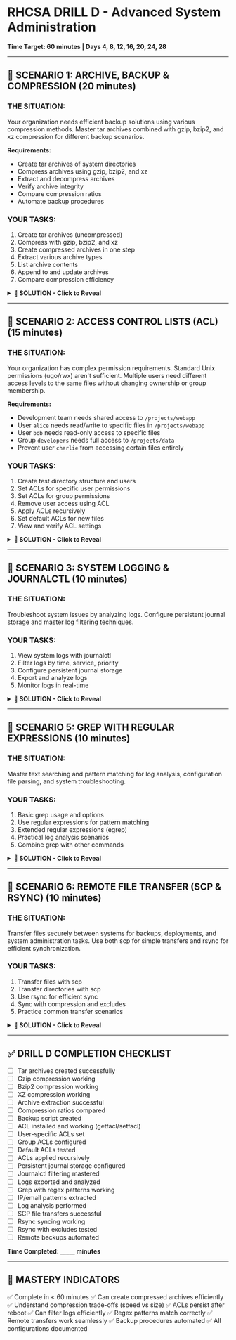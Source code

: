 # RHCSA DRILL D - Advanced System Administration
**Time Target: 60 minutes | Days 4, 8, 12, 16, 20, 24, 28**

---

## 🎯 SCENARIO 1: ARCHIVE, BACKUP & COMPRESSION (20 minutes)

### THE SITUATION:
Your organization needs efficient backup solutions using various compression methods. Master tar archives combined with gzip, bzip2, and xz compression for different backup scenarios.

**Requirements:**
- Create tar archives of system directories
- Compress archives using gzip, bzip2, and xz
- Extract and decompress archives
- Verify archive integrity
- Compare compression ratios
- Automate backup procedures

### YOUR TASKS:
1. Create tar archives (uncompressed)
2. Compress with gzip, bzip2, and xz
3. Create compressed archives in one step
4. Extract various archive types
5. List archive contents
6. Append to and update archives
7. Compare compression efficiency

<details>
<summary><b>📝 SOLUTION - Click to Reveal</b></summary>

### Create Test Environment:
```bash
# Create test directories and files
mkdir -p ~/backup-test/{documents,configs,logs}
echo "Important document" > ~/backup-test/documents/doc1.txt
echo "Another document" > ~/backup-test/documents/doc2.txt
echo "Configuration data" > ~/backup-test/configs/app.conf
echo "Database config" > ~/backup-test/configs/db.conf
for i in {1..10}; do
    echo "Log entry $i: $(date)" >> ~/backup-test/logs/app.log
done

# Create large file for testing compression
dd if=/dev/zero of=~/backup-test/largefile.dat bs=1M count=100
```

### Basic TAR Operations:

#### Create Uncompressed Archive:
```bash
# Create tar archive
tar -cvf backup.tar ~/backup-test/

# Options:
# -c: create
# -v: verbose
# -f: filename

# Without verbose
tar -cf backup.tar ~/backup-test/

# Verify archive was created
ls -lh backup.tar
```

#### List Archive Contents:
```bash
# List files in archive
tar -tvf backup.tar

# Options:
# -t: list contents
# -v: verbose
# -f: filename

# List specific file
tar -tvf backup.tar | grep "doc1.txt"

# Count files in archive
tar -tf backup.tar | wc -l
```

#### Extract Archive:
```bash
# Extract to current directory
tar -xvf backup.tar

# Extract to specific directory
tar -xvf backup.tar -C /tmp/

# Extract specific file
tar -xvf backup.tar home/user/backup-test/documents/doc1.txt

# Extract files matching pattern
tar -xvf backup.tar --wildcards '*.txt'
```

### GZIP Compression:

#### Compress with Gzip (.tar.gz or .tgz):
```bash
# Method 1: Create tar then compress
tar -cvf backup.tar ~/backup-test/
gzip backup.tar
# Result: backup.tar.gz

# Keep original tar file
gzip -k backup.tar

# Method 2: Create compressed archive in one step (PREFERRED)
tar -czvf backup.tar.gz ~/backup-test/

# Or using short extension
tar -czvf backup.tgz ~/backup-test/

# Options:
# -z: gzip compression
```

#### Decompress Gzip:
```bash
# Decompress .gz file
gunzip backup.tar.gz
# Result: backup.tar

# Keep compressed file
gunzip -k backup.tar.gz

# Extract tar.gz in one step (PREFERRED)
tar -xzvf backup.tar.gz

# Extract to specific directory
tar -xzvf backup.tar.gz -C /tmp/
```

#### View Gzip Archive Contents:
```bash
# List without extracting
tar -tzvf backup.tar.gz

# View specific file from archive
tar -xzvf backup.tar.gz --to-stdout home/user/backup-test/documents/doc1.txt
```

### BZIP2 Compression:

#### Compress with Bzip2 (.tar.bz2):
```bash
# Method 1: Create tar then compress
tar -cvf backup.tar ~/backup-test/
bzip2 backup.tar
# Result: backup.tar.bz2

# Keep original
bzip2 -k backup.tar

# Method 2: Create compressed archive in one step (PREFERRED)
tar -cjvf backup.tar.bz2 ~/backup-test/

# Options:
# -j: bzip2 compression

# Bzip2 has better compression than gzip but is slower
```

#### Decompress Bzip2:
```bash
# Decompress .bz2 file
bunzip2 backup.tar.bz2
# Result: backup.tar

# Keep compressed file
bunzip2 -k backup.tar.bz2

# Extract tar.bz2 in one step (PREFERRED)
tar -xjvf backup.tar.bz2

# Extract to specific directory
tar -xjvf backup.tar.bz2 -C /tmp/
```

### XZ Compression:

#### Compress with XZ (.tar.xz):
```bash
# Method 1: Create tar then compress
tar -cvf backup.tar ~/backup-test/
xz backup.tar
# Result: backup.tar.xz

# Keep original
xz -k backup.tar

# Method 2: Create compressed archive in one step (PREFERRED)
tar -cJvf backup.tar.xz ~/backup-test/

# Options:
# -J: xz compression (capital J!)

# XZ has best compression but is slowest
```

#### Decompress XZ:
```bash
# Decompress .xz file
unxz backup.tar.xz
# Result: backup.tar

# Keep compressed file
unxz -k backup.tar.xz

# Extract tar.xz in one step (PREFERRED)
tar -xJvf backup.tar.xz

# Extract to specific directory
tar -xJvf backup.tar.xz -C /tmp/
```

### Auto-detect Compression:

```bash
# Tar can auto-detect compression format
tar -xvf backup.tar.gz    # Auto-detects gzip
tar -xvf backup.tar.bz2   # Auto-detects bzip2
tar -xvf backup.tar.xz    # Auto-detects xz

# Using -a for auto-compression based on extension
tar -cavf backup.tar.gz ~/backup-test/   # Creates gzip
tar -cavf backup.tar.bz2 ~/backup-test/  # Creates bzip2
tar -cavf backup.tar.xz ~/backup-test/   # Creates xz
```

### Compare Compression Ratios:

```bash
# Create same archive with different compression
tar -cvf backup.tar ~/backup-test/
tar -czvf backup.tar.gz ~/backup-test/
tar -cjvf backup.tar.bz2 ~/backup-test/
tar -cJvf backup.tar.xz ~/backup-test/

# Compare sizes
ls -lh backup.tar*

# Example output:
# backup.tar     (100M - uncompressed)
# backup.tar.gz  (10M  - gzip, fast)
# backup.tar.bz2 (8M   - bzip2, medium)
# backup.tar.xz  (6M   - xz, best compression, slow)

# Detailed comparison
du -sh backup.tar*
```

### Advanced TAR Operations:

#### Append to Archive:
```bash
# Add files to existing archive (only uncompressed!)
echo "New file" > newfile.txt
tar -rvf backup.tar newfile.txt

# Cannot append to compressed archives directly
# Must decompress, append, then recompress
```

#### Update Archive:
```bash
# Update only newer files
tar -uvf backup.tar ~/backup-test/

# Only works with uncompressed archives
```

#### Exclude Files:
```bash
# Exclude specific files
tar -czvf backup.tar.gz --exclude='*.log' ~/backup-test/

# Exclude multiple patterns
tar -czvf backup.tar.gz \
  --exclude='*.log' \
  --exclude='*.tmp' \
  --exclude='cache/*' \
  ~/backup-test/

# Exclude file with list of patterns
cat > exclude.txt << EOF
*.log
*.tmp
cache/
.git/
EOF

tar -czvf backup.tar.gz --exclude-from=exclude.txt ~/backup-test/
```

#### Include Only Specific Files:
```bash
# Backup only .conf files
tar -czvf configs-only.tar.gz ~/backup-test/**/*.conf

# Using find with tar
find ~/backup-test -name "*.conf" | tar -czvf configs.tar.gz -T -
```

#### Preserve Permissions:
```bash
# Preserve permissions and ownership
tar -czvpf backup.tar.gz ~/backup-test/

# -p: preserve permissions

# Extract preserving permissions
tar -xzvpf backup.tar.gz
```

#### Differential/Incremental Backup:
```bash
# Full backup with snapshot
tar -czvf full-backup.tar.gz -g snapshot.file ~/backup-test/

# Incremental backup (only changed files)
tar -czvf incremental-backup.tar.gz -g snapshot.file ~/backup-test/

# The snapshot.file tracks what was backed up
```

### Practical Backup Scenarios:

#### System Configuration Backup:
```bash
# Backup /etc directory
sudo tar -czvf etc-backup-$(date +%Y%m%d).tar.gz /etc/

# Backup with exclusions
sudo tar -czvf etc-backup.tar.gz \
  --exclude='/etc/shadow*' \
  --exclude='/etc/ssl/private' \
  /etc/
```

#### User Home Directory Backup:
```bash
# Backup home directory
tar -czvf home-backup-$(date +%Y%m%d).tar.gz \
  --exclude='Downloads' \
  --exclude='.cache' \
  --exclude='.local/share/Trash' \
  ~/
```

#### Log Files Backup:
```bash
# Backup logs (high compression)
sudo tar -cJvf logs-backup-$(date +%Y%m%d).tar.xz /var/log/

# Exclude old compressed logs
sudo tar -czvf logs-backup.tar.gz \
  --exclude='*.gz' \
  --exclude='*.1' \
  /var/log/
```

#### Database Backup:
```bash
# Backup MySQL data directory
sudo tar -czvf mysql-backup-$(date +%Y%m%d).tar.gz \
  /var/lib/mysql/

# With exclusions
sudo tar -czvf mysql-backup.tar.gz \
  --exclude='*.log' \
  /var/lib/mysql/
```

#### Website Backup:
```bash
# Backup web root
sudo tar -czvf website-backup-$(date +%Y%m%d).tar.gz \
  --exclude='cache/*' \
  --exclude='tmp/*' \
  /var/www/html/
```

### Compression Comparison Script:

```bash
# Create comparison script
cat > compare-compression.sh << 'EOF'
#!/bin/bash

SOURCE="$1"
if [ -z "$SOURCE" ]; then
    echo "Usage: $0 <directory>"
    exit 1
fi

echo "Comparing compression methods for: $SOURCE"
echo "============================================"

# Uncompressed
time tar -cf /tmp/test.tar $SOURCE 2>/dev/null
SIZE_TAR=$(du -h /tmp/test.tar | cut -f1)
echo "TAR (uncompressed): $SIZE_TAR"
rm /tmp/test.tar

# Gzip
time tar -czf /tmp/test.tar.gz $SOURCE 2>/dev/null
SIZE_GZ=$(du -h /tmp/test.tar.gz | cut -f1)
echo "GZIP: $SIZE_GZ"
rm /tmp/test.tar.gz

# Bzip2
time tar -cjf /tmp/test.tar.bz2 $SOURCE 2>/dev/null
SIZE_BZ2=$(du -h /tmp/test.tar.bz2 | cut -f1)
echo "BZIP2: $SIZE_BZ2"
rm /tmp/test.tar.bz2

# XZ
time tar -cJf /tmp/test.tar.xz $SOURCE 2>/dev/null
SIZE_XZ=$(du -h /tmp/test.tar.xz | cut -f1)
echo "XZ: $SIZE_XZ"
rm /tmp/test.tar.xz

echo "============================================"
echo "Best compression: XZ (slowest)"
echo "Fastest: GZIP"
echo "Balanced: BZIP2"
EOF

chmod +x compare-compression.sh
./compare-compression.sh ~/backup-test
```

### Automated Backup Script:

```bash
# Create automated backup script
cat > daily-backup.sh << 'EOF'
#!/bin/bash

# Configuration
BACKUP_SOURCE="/home/data"
BACKUP_DEST="/backups"
DATE=$(date +%Y%m%d)
RETENTION_DAYS=7

# Create backup directory
mkdir -p $BACKUP_DEST

# Create backup
echo "Starting backup at $(date)"
tar -czvf $BACKUP_DEST/backup-$DATE.tar.gz \
  --exclude='*.tmp' \
  --exclude='.cache' \
  $BACKUP_SOURCE

# Check if backup succeeded
if [ $? -eq 0 ]; then
    echo "Backup completed successfully"
    
    # Remove old backups
    find $BACKUP_DEST -name "backup-*.tar.gz" -mtime +$RETENTION_DAYS -delete
    echo "Old backups removed (older than $RETENTION_DAYS days)"
else
    echo "Backup failed!"
    exit 1
fi

echo "Backup finished at $(date)"
EOF

chmod +x daily-backup.sh
```

### Verification and Testing:

```bash
# Create test archive
tar -czvf test.tar.gz ~/backup-test/

# Verify archive integrity
tar -tzvf test.tar.gz > /dev/null
echo $?  # Should be 0 if OK

# Extract to test directory
mkdir /tmp/restore-test
tar -xzvf test.tar.gz -C /tmp/restore-test/

# Compare original and extracted
diff -r ~/backup-test/ /tmp/restore-test/home/$(whoami)/backup-test/

# Test each compression type
echo "Testing GZIP..."
tar -czvf test.tar.gz ~/backup-test/ && tar -tzvf test.tar.gz > /dev/null && echo "GZIP: OK"

echo "Testing BZIP2..."
tar -cjvf test.tar.bz2 ~/backup-test/ && tar -tjvf test.tar.bz2 > /dev/null && echo "BZIP2: OK"

echo "Testing XZ..."
tar -cJvf test.tar.xz ~/backup-test/ && tar -tJvf test.tar.xz > /dev/null && echo "XZ: OK"

# Clean up
rm -f test.tar.*
rm -rf /tmp/restore-test
```

### Quick Reference:

```bash
# Create compressed archives
tar -czvf file.tar.gz directory/   # gzip (fast)
tar -cjvf file.tar.bz2 directory/  # bzip2 (better compression)
tar -cJvf file.tar.xz directory/   # xz (best compression)

# Extract
tar -xzvf file.tar.gz
tar -xjvf file.tar.bz2
tar -xJvf file.tar.xz

# Or use auto-detect
tar -xvf file.tar.*

# List contents
tar -tzvf file.tar.gz

# Create with exclusions
tar -czvf backup.tar.gz --exclude='*.log' directory/
```

</details>

---

## 🎯 SCENARIO 2: ACCESS CONTROL LISTS (ACL) (15 minutes)

### THE SITUATION:
Your organization has complex permission requirements. Standard Unix permissions (ugo/rwx) aren't sufficient. Multiple users need different access levels to the same files without changing ownership or group membership.

**Requirements:**
- Development team needs shared access to `/projects/webapp`
- User `alice` needs read/write to specific files in `/projects/webapp`
- User `bob` needs read-only access to specific files
- Group `developers` needs full access to `/projects/data`
- Prevent user `charlie` from accessing certain files entirely

### YOUR TASKS:
1. Create test directory structure and users
2. Set ACLs for specific user permissions
3. Set ACLs for group permissions
4. Remove user access using ACL
5. Apply ACLs recursively
6. Set default ACLs for new files
7. View and verify ACL settings

<details>
<summary><b>📝 SOLUTION - Click to Reveal</b></summary>

### Create Test Environment:
```bash
# Create users
sudo useradd alice
sudo useradd bob
sudo useradd charlie
echo "password123" | sudo passwd --stdin alice
echo "password123" | sudo passwd --stdin bob
echo "password123" | sudo passwd --stdin charlie

# Create group
sudo groupadd developers
sudo usermod -aG developers alice
sudo usermod -aG developers bob

# Create directory structure
sudo mkdir -p /projects/webapp
sudo mkdir -p /projects/data
sudo mkdir -p /projects/logs

# Create test files
echo "Web Application Code" | sudo tee /projects/webapp/app.py
echo "Configuration File" | sudo tee /projects/webapp/config.ini
echo "Development Data" | sudo tee /projects/data/devdata.txt
echo "Log entries" | sudo tee /projects/logs/app.log
```

### Set File Ownership:
```bash
# Set ownership
sudo chown root:root /projects/webapp/app.py
sudo chown root:root /projects/webapp/config.ini
sudo chown root:developers /projects/data/devdata.txt

# Base permissions
sudo chmod 640 /projects/webapp/app.py
sudo chmod 640 /projects/webapp/config.ini
sudo chmod 660 /projects/data/devdata.txt

# Verify
ls -l /projects/webapp/
ls -l /projects/data/
```

### Grant User-Specific Permissions with ACL:
```bash
# Give alice read/write access to app.py
sudo setfacl --modify user:alice:rw /projects/webapp/app.py

# Give bob read-only access to app.py
sudo setfacl --modify user:bob:r /projects/webapp/config.ini

# Verify - notice the + sign indicating ACL
ls -l /projects/webapp/app.py
# Output: -rw-rw----+ ...

# View detailed ACL
getfacl /projects/webapp/app.py
```

### Grant Group Permissions with ACL:
```bash
# Give developers group full access to data directory
sudo setfacl --modify group:developers:rwx /projects/data/devdata.txt

# Verify
getfacl /projects/data/devdata.txt
```

### Remove User Access Completely:
```bash
# Deny charlie all access to config.ini
sudo setfacl --modify user:charlie:--- /projects/webapp/config.ini

# Verify
getfacl /projects/webapp/config.ini

# Test as charlie (should fail)
su - charlie
cat /projects/webapp/config.ini
# Output: Permission denied
exit
```

### Apply ACLs Recursively:
```bash
# Create subdirectories with files
sudo mkdir -p /projects/webapp/modules
echo "Module code" | sudo tee /projects/webapp/modules/auth.py
echo "Module code" | sudo tee /projects/webapp/modules/database.py

# Apply ACL recursively
sudo setfacl --recursive --modify user:alice:rwx /projects/webapp/

# Verify all files
getfacl /projects/webapp/app.py
getfacl /projects/webapp/modules/auth.py
```

### Set Default ACLs for New Files:
```bash
# Set default ACL on directory
# All NEW files created here will inherit these ACLs
sudo setfacl --modify default:user:alice:rw /projects/webapp/
sudo setfacl --modify default:group:developers:rw /projects/webapp/

# View default ACLs
getfacl /projects/webapp/

# Test by creating a new file
sudo touch /projects/webapp/newfile.txt

# Check if new file inherited ACL
getfacl /projects/webapp/newfile.txt
# Should show alice:rw- as inherited ACL
```

### Modify ACL Mask:
```bash
# The mask limits maximum permissions for named users/groups
# Set mask to read-only
sudo setfacl --modify mask:r /projects/webapp/app.py

# Even if alice has rw, mask limits to r
getfacl /projects/webapp/app.py
```

### Remove ACL Entries:
```bash
# Remove specific user ACL
sudo setfacl --remove user:bob /projects/webapp/config.ini

# Remove specific group ACL
sudo setfacl --remove group:developers /projects/data/devdata.txt

# Remove ALL ACLs from a file (revert to standard permissions)
sudo setfacl --remove-all /projects/webapp/app.py

# Remove default ACLs
sudo setfacl --remove-default /projects/webapp/
```

### Copy ACLs Between Files:
```bash
# Copy ACL from one file to another
getfacl /projects/webapp/app.py | sudo setfacl --set-file=- /projects/webapp/config.ini
```

### Verification:
```bash
# Check all files with ACLs in directory
ls -l /projects/webapp/
# Files with + have ACLs

# View all ACLs
getfacl -R /projects/webapp/

# Test as alice
su - alice
cat /projects/webapp/app.py          # Should work
echo "test" >> /projects/webapp/app.py  # Should work or fail based on ACL
exit

# Test as bob
su - bob
cat /projects/webapp/config.ini       # Should work
echo "test" >> /projects/webapp/config.ini  # Should fail
exit
```

### Common ACL Scenarios:

```bash
# Scenario 1: Shared project folder
sudo mkdir /shared_project
sudo setfacl -m u:alice:rwx /shared_project
sudo setfacl -m u:bob:rx /shared_project
sudo setfacl -m d:u:alice:rwx /shared_project  # default for new files
sudo setfacl -m d:u:bob:rx /shared_project

# Scenario 2: Log file access
sudo setfacl -m u:alice:r /var/log/application.log
sudo setfacl -m g:developers:r /var/log/application.log

# Scenario 3: Backup directory with limited access
sudo setfacl -R -m u:backup_user:rx /data/backups
sudo setfacl -m u:backup_user:rwx /data/backups  # can write to dir
```

### Final Verification:
```bash
# List all files with ACLs
find /projects -type f -exec ls -l {} \; | grep "+"

# Comprehensive ACL report
getfacl -R /projects/ > /tmp/acl_report.txt
cat /tmp/acl_report.txt
```

</details>

---

## 🎯 SCENARIO 3: SYSTEM LOGGING & JOURNALCTL (10 minutes)

### THE SITUATION:
Troubleshoot system issues by analyzing logs. Configure persistent journal storage and master log filtering techniques.

### YOUR TASKS:
1. View system logs with journalctl
2. Filter logs by time, service, priority
3. Configure persistent journal storage
4. Export and analyze logs
5. Monitor logs in real-time

<details>
<summary><b>📝 SOLUTION - Click to Reveal</b></summary>

### Basic Journalctl Usage:
```bash
# View all logs
sudo journalctl

# Most recent logs first
sudo journalctl -r

# Last 50 lines (like tail)
sudo journalctl -n 50

# Follow logs in real-time (like tail -f)
sudo journalctl -f

# Show only last boot
sudo journalctl -b

# Show previous boot
sudo journalctl -b -1

# List all boots
sudo journalctl --list-boots
```

### Filter by Time:
```bash
# Today's logs
sudo journalctl --since today

# Yesterday's logs
sudo journalctl --since yesterday --until today

# Specific date
sudo journalctl --since "2025-01-15"

# Date and time
sudo journalctl --since "2025-01-15 10:00:00" --until "2025-01-15 18:00:00"

# Last hour
sudo journalctl --since "1 hour ago"

# Last 30 minutes
sudo journalctl --since "30 min ago"

# Last 2 days
sudo journalctl --since "2 days ago"
```

### Filter by Service/Unit:
```bash
# Specific service
sudo journalctl -u sshd.service

# Multiple services
sudo journalctl -u sshd.service -u httpd.service

# Follow specific service
sudo journalctl -u sshd.service -f

# Kernel messages only
sudo journalctl -k

# Since last boot for specific service
sudo journalctl -b -u sshd.service
```

### Filter by Priority:
```bash
# Priority levels: emerg(0), alert(1), crit(2), err(3), warning(4), notice(5), info(6), debug(7)

# Show only errors and above
sudo journalctl -p err

# Show warnings and above
sudo journalctl -p warning

# Specific priority
sudo journalctl -p 3  # err

# Range
sudo journalctl -p err..emerg

# Errors from specific service
sudo journalctl -u sshd.service -p err
```

### Filter by Process/User:
```bash
# By PID
sudo journalctl _PID=1234

# By UID
sudo journalctl _UID=1000

# By GID
sudo journalctl _GID=1000

# By executable
sudo journalctl /usr/bin/sudo

# By command
sudo journalctl -u sshd.service _COMM=sshd
```

### Output Formats:
```bash
# Verbose (show all fields)
sudo journalctl -o verbose

# JSON format
sudo journalctl -o json

# JSON pretty
sudo journalctl -o json-pretty

# Short format (default)
sudo journalctl -o short

# Export format (for backup)
sudo journalctl -o export > journal-backup.export

# Cat format (no metadata)
sudo journalctl -o cat
```

### Combine Filters:
```bash
# Service + time + priority
sudo journalctl -u httpd.service --since today -p err

# Multiple services + last hour
sudo journalctl -u sshd.service -u httpd.service --since "1 hour ago"

# Boot + service
sudo journalctl -b -u NetworkManager.service

# Time range + follow
sudo journalctl --since "10 min ago" -f
```

### Configure Persistent Journal Storage:
```bash
# Check current storage
sudo journalctl --disk-usage

# Check if persistent
ls -la /var/log/journal/

# If directory doesn't exist, create it
sudo mkdir -p /var/log/journal
sudo systemd-tmpfiles --create --prefix /var/log/journal

# Configure persistence
sudo vi /etc/systemd/journald.conf
```

Edit:
```
[Journal]
Storage=persistent
SystemMaxUse=500M
SystemMaxFileSize=100M
RuntimeMaxUse=100M
```

```bash
# Restart journald
sudo systemctl restart systemd-journald

# Verify
sudo journalctl --verify
ls -lh /var/log/journal/
```

### Journal Maintenance:
```bash
# Check disk usage
sudo journalctl --disk-usage

# Vacuum by size (keep only 500M)
sudo journalctl --vacuum-size=500M

# Vacuum by time (keep only 7 days)
sudo journalctl --vacuum-time=7d

# Vacuum by files (keep only 5 files)
sudo journalctl --vacuum-files=5

# Rotate journals
sudo journalctl --rotate

# Verify journal integrity
sudo journalctl --verify
```

### Export and Analyze:
```bash
# Export to file
sudo journalctl --since today > /tmp/today-logs.txt

# Export JSON
sudo journalctl -o json --since today > /tmp/today-logs.json

# Export specific service
sudo journalctl -u sshd.service --since yesterday > /tmp/sshd-logs.txt

# Count log entries
sudo journalctl --since today | wc -l

# Find errors in exports
grep -i "error" /tmp/today-logs.txt
grep -i "failed" /tmp/today-logs.txt
```

### Real-Time Monitoring:
```bash
# Follow all logs
sudo journalctl -f

# Follow with priority
sudo journalctl -f -p warning

# Follow specific service
sudo journalctl -f -u httpd.service

# Follow kernel messages
sudo journalctl -f -k

# Follow multiple services
sudo journalctl -f -u sshd.service -u httpd.service
```

### Practical Troubleshooting Examples:

```bash
# Example 1: SSH login failures
sudo journalctl -u sshd.service | grep "Failed password"

# Example 2: System boot issues
sudo journalctl -b -p err

# Example 3: Service start failures
sudo journalctl -u httpd.service --since "1 hour ago"

# Example 4: Find when system rebooted
sudo journalctl --list-boots

# Example 5: All logs from last boot
sudo journalctl -b -1

# Example 6: Kernel errors
sudo journalctl -k -p err

# Example 7: SELinux denials
sudo journalctl -t setroubleshoot

# Example 8: Failed systemd units
sudo journalctl -p err -u "*.service"
```

### Advanced Queries:
```bash
# Logs from specific boot with time range
sudo journalctl -b --since "10:00" --until "11:00"

# Count errors per service
sudo journalctl -p err -o json | jq -r '._SYSTEMD_UNIT' | sort | uniq -c

# Show log entry fields
sudo journalctl -o verbose -n 1

# Search for specific message
sudo journalctl | grep -i "authentication failure"

# Failed services in last boot
sudo journalctl -b -p err -u "*.service" | grep "Failed"
```

### Traditional Log Files:
```bash
# Most logs still in /var/log/
ls -lh /var/log/

# Important log files
sudo tail -f /var/log/messages    # General system log
sudo tail -f /var/log/secure      # Authentication log
sudo tail -f /var/log/audit/audit.log  # Audit log
sudo tail -f /var/log/maillog    # Mail server log
sudo tail -f /var/log/cron       # Cron job log

# View with journalctl
sudo journalctl -f /var/log/messages
```

### Verification:
```bash
# Check journal status
sudo systemctl status systemd-journald

# Verify persistent storage
ls -lh /var/log/journal/

# Check disk usage
sudo journalctl --disk-usage

# Test log entry
logger "Test log entry"
sudo journalctl -n 5

# Test priority filtering
sudo journalctl -p warning --since "1 min ago"

# Verify specific service logs
sudo journalctl -u sshd.service -n 20
```

</details>

---

## 🎯 SCENARIO 5: GREP WITH REGULAR EXPRESSIONS (10 minutes)

### THE SITUATION:
Master text searching and pattern matching for log analysis, configuration file parsing, and system troubleshooting.

### YOUR TASKS:
1. Basic grep usage and options
2. Use regular expressions for pattern matching
3. Extended regular expressions (egrep)
4. Practical log analysis scenarios
5. Combine grep with other commands

<details>
<summary><b>📝 SOLUTION - Click to Reveal</b></summary>

### Create Test Files:
```bash
# Create test log file
cat > /tmp/test.log << 'EOF'
2025-01-15 10:23:45 ERROR Failed to connect to database
2025-01-15 10:24:12 INFO User alice logged in
2025-01-15 10:25:33 WARNING Disk space low on /dev/sda1
2025-01-15 10:26:01 ERROR Connection timeout: 192.168.1.100
2025-01-15 10:27:15 INFO User bob logged in from 10.0.0.5
2025-01-15 10:28:22 CRITICAL System temperature: 85C
2025-01-15 10:29:45 ERROR Authentication failed for user charlie
2025-01-15 10:30:11 INFO Backup completed successfully
2025-01-15 10:31:00 WARNING CPU usage at 95%
EOF

# Create test config file
cat > /tmp/test.conf << 'EOF'
# Network Configuration
interface=eth0
ip_address=192.168.1.50
netmask=255.255.255.0
gateway=192.168.1.1

# Email settings
smtp_server=mail.example.com
smtp_port=587
admin_email=admin@example.com

# Database
db_host=localhost
db_port=3306
db_name=myapp
db_user=appuser
EOF
```

### Basic Grep Usage:
```bash
# Search for exact string
grep "ERROR" /tmp/test.log

# Case-insensitive search
grep -i "error" /tmp/test.log

# Show line numbers
grep -n "ERROR" /tmp/test.log

# Count matches
grep -c "ERROR" /tmp/test.log

# Show lines NOT matching
grep -v "INFO" /tmp/test.log

# Multiple files
grep "ERROR" /tmp/test.log /var/log/messages

# Recursive search in directory
grep -r "failed" /var/log/
```

### Extended Options:
```bash
# Show N lines after match
grep -A 2 "ERROR" /tmp/test.log

# Show N lines before match
grep -B 2 "ERROR" /tmp/test.log

# Show N lines before and after (context)
grep -C 2 "ERROR" /tmp/test.log

# Only show matching part
grep -o "192\.[0-9]*\.[0-9]*\.[0-9]*" /tmp/test.log

# Show filename only
grep -l "ERROR" /tmp/*.log

# Show files NOT containing pattern
grep -L "SUCCESS" /tmp/*.log

# Suppress error messages
grep -s "pattern" /nonexistent/file

# Quiet mode (just exit code)
grep -q "ERROR" /tmp/test.log && echo "Errors found"
```

### Basic Regular Expressions:
```bash
# Anchors
grep "^2025" /tmp/test.log           # Lines starting with 2025
grep "successfully$" /tmp/test.log    # Lines ending with successfully

# Dot (any single character)
grep "19." /tmp/test.log              # 192, 193, 195, etc.

# Character classes
grep "[Ee]rror" /tmp/test.log         # Error or error
grep "[0-9]" /tmp/test.log            # Any digit
grep "[a-z]" /tmp/test.log            # Any lowercase letter
grep "[^0-9]" /tmp/test.log           # NOT a digit

# Ranges
grep "[0-9][0-9]:[0-9][0-9]" /tmp/test.log  # Time pattern

# Repetition
grep "o*" /tmp/test.log               # Zero or more 'o'
grep "er*" /tmp/test.log              # 'e' followed by zero or more 'r'
```

### Extended Regular Expressions (use -E or egrep):
```bash
# + (one or more)
grep -E "[0-9]+" /tmp/test.log        # One or more digits

# ? (zero or one)
grep -E "colou?r" /tmp/test.log       # color or colour

# | (OR)
grep -E "ERROR|CRITICAL" /tmp/test.log

# () (grouping)
grep -E "(alice|bob|charlie)" /tmp/test.log

# {n} (exactly n)
grep -E "[0-9]{3}" /tmp/test.log      # Exactly 3 digits

# {n,} (n or more)
grep -E "[0-9]{2,}" /tmp/test.log     # 2 or more digits

# {n,m} (between n and m)
grep -E "[0-9]{1,3}" /tmp/test.log    # 1 to 3 digits

# Word boundaries
grep -E "\broot\b" /etc/passwd         # Exact word "root"
```

### Practical IP Address Matching:
```bash
# Simple IP pattern (not perfect)
grep -E "[0-9]+\.[0-9]+\.[0-9]+\.[0-9]+" /tmp/test.log

# Better IP pattern
grep -E "([0-9]{1,3}\.){3}[0-9]{1,3}" /tmp/test.log

# Extract only IPs
grep -Eo "([0-9]{1,3}\.){3}[0-9]{1,3}" /tmp/test.log
```

### Email Address Matching:
```bash
# Basic email pattern
grep -E "[a-zA-Z0-9._-]+@[a-zA-Z0-9.-]+\.[a-zA-Z]{2,}" /tmp/test.conf

# Extract emails
grep -Eo "[a-zA-Z0-9._-]+@[a-zA-Z0-9.-]+\.[a-zA-Z]{2,}" /tmp/test.conf
```

### Log Analysis Examples:

```bash
# Find all errors and warnings
grep -E "ERROR|WARNING|CRITICAL" /tmp/test.log

# Extract timestamps
grep -Eo "[0-9]{4}-[0-9]{2}-[0-9]{2} [0-9]{2}:[0-9]{2}:[0-9]{2}" /tmp/test.log

# Find failed logins
grep "failed" /var/log/secure

# Count failed SSH attempts
grep "Failed password" /var/log/secure | wc -l

# Extract unique IPs from logs
grep -Eo "([0-9]{1,3}\.){3}[0-9]{1,3}" /tmp/test.log | sort -u

# Find lines with temperature > 80
grep -E "temperature.*[8-9][0-9]C" /tmp/test.log
```

### Searching Configuration Files:
```bash
# Find all non-comment, non-empty lines
grep -Ev "^#|^$" /tmp/test.conf

# Extract IP addresses from configs
grep -Eo "([0-9]{1,3}\.){3}[0-9]{1,3}" /tmp/test.conf

# Find specific settings
grep "^db_" /tmp/test.conf

# Case-insensitive config search
grep -i "smtp" /tmp/test.conf
```

### Combining with Other Commands:

```bash
# Grep with find
find /var/log -name "*.log" -exec grep -l "ERROR" {} \;

# Grep with ps
ps aux | grep -v grep | grep httpd

# Grep with df
df -h | grep -E "8[0-9]%|9[0-9]%"  # Find >80% full

# Grep with netstat/ss
ss -tuln | grep ":80\|:443"

# Grep with awk
grep "ERROR" /tmp/test.log | awk '{print $1, $2, $4}'

# Grep with sed
grep "alice" /tmp/test.log | sed 's/alice/ALICE/g'

# Multiple greps (pipeline)
grep "ERROR" /tmp/test.log | grep "database"

# Exclude multiple patterns
grep -E "ERROR|WARNING" /tmp/test.log | grep -v "Disk space"
```

### Advanced Patterns:

```bash
# MAC address
grep -Eo "([0-9A-Fa-f]{2}:){5}[0-9A-Fa-f]{2}" /path/to/file

# URL pattern
grep -Eo "https?://[a-zA-Z0-9./?=_-]*" /path/to/file

# Phone number (US format)
grep -Eo "\(?[0-9]{3}\)?[-. ]?[0-9]{3}[-. ]?[0-9]{4}" /path/to/file

# Date (YYYY-MM-DD)
grep -Eo "[0-9]{4}-[0-9]{2}-[0-9]{2}" /tmp/test.log

# Time (HH:MM:SS)
grep -Eo "[0-9]{2}:[0-9]{2}:[0-9]{2}" /tmp/test.log
```

### Real-World Scenarios:

```bash
# Scenario 1: Find failed SSH logins with IPs
grep "Failed password" /var/log/secure | grep -Eo "([0-9]{1,3}\.){3}[0-9]{1,3}" | sort | uniq -c | sort -rn

# Scenario 2: Find errors in last hour
journalctl --since "1 hour ago" | grep -i error

# Scenario 3: Check which users logged in today
grep "session opened" /var/log/secure | grep $(date +%b\ %d)

# Scenario 4: Find all listening ports
ss -tuln | grep LISTEN | grep -Eo ":[0-9]+" | sort -u

# Scenario 5: Extract all email addresses from files
grep -rEho "\b[A-Za-z0-9._%+-]+@[A-Za-z0-9.-]+\.[A-Z|a-z]{2,}\b" /etc/ | sort -u

# Scenario 6: Find configuration files with passwords
grep -r "password=" /etc/*.conf

# Scenario 7: Check for specific error codes
grep -E "error.*[45][0-9]{2}" /var/log/httpd/error_log
```

### Performance Tips:

```bash
# Use -F for fixed strings (faster)
grep -F "exact.string" large_file.log

# Use -m to stop after N matches
grep -m 5 "ERROR" /var/log/messages

# Exclude binary files
grep -I "pattern" *

# Use multiple patterns file
cat > /tmp/patterns.txt << EOF
ERROR
CRITICAL
WARNING
EOF
grep -f /tmp/patterns.txt /tmp/test.log
```

### Color Output:
```bash
# Enable colors
grep --color=auto "ERROR" /tmp/test.log

# Set alias for colored grep
alias grep='grep --color=auto'

# Force color even when piping
grep --color=always "ERROR" /tmp/test.log | less -R
```

### Verification:
```bash
# Test basic search
grep "ERROR" /tmp/test.log

# Test regex
grep -E "ERROR|WARNING" /tmp/test.log

# Test case-insensitive
grep -i "error" /tmp/test.log

# Test IP extraction
grep -Eo "([0-9]{1,3}\.){3}[0-9]{1,3}" /tmp/test.log

# Test context
grep -C 1 "CRITICAL" /tmp/test.log

# Test inverted match
grep -v "INFO" /tmp/test.log | grep -v "^$"

# Verify count
grep -c "ERROR" /tmp/test.log
echo "Should be 3"
```

</details>

---

## 🎯 SCENARIO 6: REMOTE FILE TRANSFER (SCP & RSYNC) (10 minutes)

### THE SITUATION:
Transfer files securely between systems for backups, deployments, and system administration tasks. Use both scp for simple transfers and rsync for efficient synchronization.

### YOUR TASKS:
1. Transfer files with scp
2. Transfer directories with scp
3. Use rsync for efficient sync
4. Sync with compression and excludes
5. Practice common transfer scenarios

<details>
<summary><b>📝 SOLUTION - Click to Reveal</b></summary>

### SCP Basics:

#### Copy File to Remote:
```bash
# Basic syntax: scp source destination

# Copy local file to remote
scp /path/to/local/file.txt user@remote:/path/to/remote/

# Specify port
scp -P 2222 file.txt user@remote:/path/

# Preserve permissions and timestamps
scp -p file.txt user@remote:/path/

# Verbose output
scp -v file.txt user@remote:/path/
```

#### Copy File from Remote:
```bash
# Copy from remote to local
scp user@remote:/path/to/remote/file.txt /local/path/

# Copy to current directory
scp user@remote:/path/to/file.txt .

# Multiple files
scp user@remote:/path/to/file{1,2,3}.txt /local/path/
```

#### Copy Directories:
```bash
# Copy directory recursively
scp -r /local/directory user@remote:/remote/path/

# Copy from remote
scp -r user@remote:/remote/directory /local/path/

# Preserve permissions
scp -rp /local/directory user@remote:/remote/path/
```

#### Advanced SCP Options:
```bash
# Limit bandwidth (in Kbit/s)
scp -l 1000 large_file.tar.gz user@remote:/path/

# Use compression
scp -C large_file.tar.gz user@remote:/path/

# Use specific SSH key
scp -i ~/.ssh/id_rsa file.txt user@remote:/path/

# Copy between two remote hosts
scp user1@host1:/path/file.txt user2@host2:/path/
```

### RSYNC Basics:

#### Basic Sync:
```bash
# Basic syntax: rsync [options] source destination

# Sync local to remote
rsync -av /local/dir/ user@remote:/remote/dir/

# Key options:
# -a (archive): preserves permissions, ownership, timestamps, recursive
# -v (verbose): detailed output
# -z (compress): compress during transfer
# -h (human-readable): human-readable numbers

# Sync from remote to local
rsync -av user@remote:/remote/dir/ /local/dir/
```

#### Dry Run (Test First):
```bash
# Show what would be transferred without doing it
rsync -avn /local/dir/ user@remote:/remote/dir/

# or
rsync -av --dry-run /local/dir/ user@remote:/remote/dir/
```

#### Delete Files on Destination:
```bash
# Delete files on destination that don't exist in source
rsync -av --delete /local/dir/ user@remote:/remote/dir/

# CAREFUL: This makes destination exactly match source
```

#### Progress and Stats:
```bash
# Show progress during transfer
rsync -av --progress /local/dir/ user@remote:/remote/dir/

# Show summary stats
rsync -av --stats /local/dir/ user@remote:/remote/dir/

# Both
rsync -av --progress --stats /local/dir/ user@remote:/remote/dir/
```

#### Exclude Files/Directories:
```bash
# Exclude specific files
rsync -av --exclude='*.log' /local/dir/ user@remote:/remote/dir/

# Exclude multiple patterns
rsync -av --exclude='*.log' --exclude='*.tmp' /local/dir/ user@remote:/remote/dir/

# Exclude directory
rsync -av --exclude='cache/' /local/dir/ user@remote:/remote/dir/

# Use exclude file
cat > /tmp/exclude.txt << EOF
*.log
*.tmp
cache/
.git/
EOF

rsync -av --exclude-from=/tmp/exclude.txt /local/dir/ user@remote:/remote/dir/
```

#### Include Only Specific Files:
```bash
# Include only certain files
rsync -av --include='*.txt' --exclude='*' /local/dir/ user@remote:/remote/dir/

# Include specific directory structure
rsync -av --include='*/' --include='*.conf' --exclude='*' /etc/ /backup/etc/
```

#### Bandwidth Limiting:
```bash
# Limit bandwidth (in KB/s)
rsync -av --bwlimit=1000 /local/dir/ user@remote:/remote/dir/
```

#### SSH Options:
```bash
# Specify SSH port
rsync -av -e "ssh -p 2222" /local/dir/ user@remote:/remote/dir/

# Use specific SSH key
rsync -av -e "ssh -i ~/.ssh/id_rsa" /local/dir/ user@remote:/remote/dir/

# Combine SSH options
rsync -av -e "ssh -p 2222 -i ~/.ssh/id_rsa" /local/dir/ user@remote:/remote/dir/
```

#### Partial Transfers:
```bash
# Resume partial transfers
rsync -av --partial /local/dir/ user@remote:/remote/dir/

# Keep partial files for resume
rsync -av --partial-dir=/tmp/rsync-partial /local/dir/ user@remote:/remote/dir/

# Resume interrupted transfer (combination)
rsync -avz --partial --progress /local/dir/ user@remote:/remote/dir/
```

### Practical Examples:

#### Example 1: Website Deployment
```bash
# Deploy website with specific exclusions
rsync -avz --delete \
  --exclude='.git/' \
  --exclude='node_modules/' \
  --exclude='*.log' \
  /local/website/ user@webserver:/var/www/html/
```

#### Example 2: Database Backup
```bash
# Backup database dumps
rsync -avz --progress \
  /var/backups/mysql/ \
  user@backup-server:/backups/mysql/$(date +%Y%m%d)/
```

#### Example 3: Home Directory Backup
```bash
# Backup home directory excluding cache
rsync -av --delete \
  --exclude='.cache/' \
  --exclude='Downloads/' \
  --exclude='.local/share/Trash/' \
  ~/  user@backup:/backups/home/
```

#### Example 4: System Configuration Backup
```bash
# Backup /etc with specific includes
rsync -av \
  --include='*/' \
  --include='*.conf' \
  --include='*.cfg' \
  --exclude='*' \
  /etc/ /backup/etc-$(date +%Y%m%d)/
```

#### Example 5: Log File Sync
```bash
# Sync logs, keep last 7 days
rsync -av --delete \
  --exclude="*.gz" \
  --min-age=7 \
  /var/log/ user@log-server:/logs/$(hostname)/
```

#### Example 6: Two-Way Sync (Careful!)
```bash
# Sync local to remote
rsync -av --delete /local/shared/ user@remote:/remote/shared/

# Then sync back (be very careful with --delete!)
rsync -av /remote/shared/ user@remote:/local/shared/
```

### Comparing SCP vs RSYNC:

```bash
# SCP: Simple one-time copy
scp -r /var/www/ user@remote:/backup/

# RSYNC: Smart sync (only copies differences)
rsync -av /var/www/ user@remote:/backup/

# Second rsync is MUCH faster (only syncs changes)
rsync -av /var/www/ user@remote:/backup/
```

### Advanced RSYNC Features:

#### Checksum-Based Sync:
```bash
# Use checksum instead of timestamp/size
rsync -avc /local/dir/ user@remote:/remote/dir/
```

#### Update Only (Don't Overwrite Newer):
```bash
# Only update files that are older
rsync -avu /local/dir/ user@remote:/remote/dir/
```

#### Preserve Hard Links:
```bash
# Preserve hard links
rsync -avH /local/dir/ user@remote:/remote/dir/
```

#### Backup with Versioning:
```bash
# Keep old versions in backup directory
rsync -av --backup --backup-dir=/backup/old-$(date +%Y%m%d) \
  /local/dir/ user@remote:/remote/dir/
```

#### Mirror Entire Directory:
```bash
# Create exact mirror (be careful with --delete)
rsync -av --delete --force /source/ /destination/
```

### Testing and Verification:

```bash
# Create test environment
mkdir -p /tmp/source/{dir1,dir2,dir3}
echo "file1" > /tmp/source/file1.txt
echo "file2" > /tmp/source/dir1/file2.txt
echo "file3" > /tmp/source/dir2/file3.log

# Test scp
scp -r /tmp/source/ user@remote:/tmp/dest-scp/

# Test rsync dry-run
rsync -avn /tmp/source/ user@remote:/tmp/dest-rsync/

# Test rsync actual
rsync -av /tmp/source/ user@remote:/tmp/dest-rsync/

# Verify
ssh user@remote "ls -R /tmp/dest-rsync/"

# Test exclude
rsync -av --exclude='*.log' /tmp/source/ user@remote:/tmp/dest-rsync-no-logs/

# Verify exclude worked
ssh user@remote "find /tmp/dest-rsync-no-logs/ -name '*.log'"
```

### Create Backup Script:
```bash
# Create automated backup script
cat > ~/backup.sh << 'EOF'
#!/bin/bash

SOURCE="/home/data"
DEST="user@backup-server:/backups/$(hostname)"
DATE=$(date +%Y%m%d)
LOG="/var/log/backup-${DATE}.log"

echo "Starting backup at $(date)" | tee -a $LOG

rsync -avz --delete \
  --exclude='*.tmp' \
  --exclude='.cache/' \
  --log-file=$LOG \
  --stats \
  $SOURCE $DEST

if [ $? -eq 0 ]; then
    echo "Backup completed successfully at $(date)" | tee -a $LOG
else
    echo "Backup failed at $(date)" | tee -a $LOG
    exit 1
fi
EOF

chmod +x ~/backup.sh

# Test
~/backup.sh
```

### Verification Checklist:
```bash
# Test scp file transfer
scp /etc/hosts user@remote:/tmp/
ssh user@remote "cat /tmp/hosts"

# Test scp directory transfer
scp -r /tmp/test/ user@remote:/tmp/
ssh user@remote "ls -R /tmp/test/"

# Test rsync sync
rsync -av /tmp/test/ user@remote:/tmp/test-rsync/
ssh user@remote "ls -R /tmp/test-rsync/"

# Test rsync exclude
rsync -av --exclude='*.log' /var/log/ user@remote:/tmp/logs/

# Test rsync delete
# (Create extra file on remote first, then sync with --delete)
```

</details>

---

## ✅ DRILL D COMPLETION CHECKLIST

- [ ] Tar archives created successfully
- [ ] Gzip compression working
- [ ] Bzip2 compression working
- [ ] XZ compression working
- [ ] Archive extraction successful
- [ ] Compression ratios compared
- [ ] Backup script created
- [ ] ACL installed and working (getfacl/setfacl)
- [ ] User-specific ACLs set
- [ ] Group ACLs configured
- [ ] Default ACLs tested
- [ ] ACLs applied recursively
- [ ] Persistent journal storage configured
- [ ] Journalctl filtering mastered
- [ ] Logs exported and analyzed
- [ ] Grep with regex patterns working
- [ ] IP/email patterns extracted
- [ ] Log analysis performed
- [ ] SCP file transfers successful
- [ ] Rsync syncing working
- [ ] Rsync with excludes tested
- [ ] Remote backups automated

**Time Completed: _____ minutes**

---

## 💪 MASTERY INDICATORS

✅ Complete in < 60 minutes
✅ Can create compressed archives efficiently
✅ Understand compression trade-offs (speed vs size)
✅ ACLs persist after reboot
✅ Can filter logs efficiently
✅ Regex patterns match correctly
✅ Remote transfers work seamlessly
✅ Backup procedures automated
✅ All configurations documented